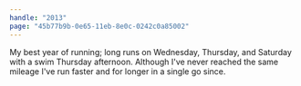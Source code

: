 ```yaml
---
handle: "2013"
page: "45b77b9b-0e65-11eb-8e0c-0242c0a85002"
---
```


My best year of running; long runs on Wednesday, Thursday, and Saturday with a swim Thursday afternoon. Although I've never reached the same mileage I've run faster and for longer in a single go since.

